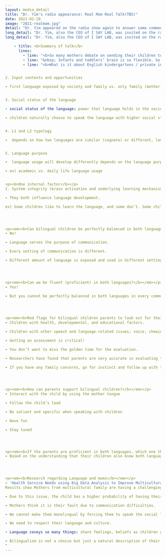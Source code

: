 ```yaml
---
layout: media_detail
title: "Dr. Yim's radio appearance: Real Mom Real Talk(TBS)"
date: 2021-02-28
image: "2021-realmom.jpg"
detail: "Dr. Yim appeared on the radio show again to answer some common questions that mothers may have about bilingual child's language development."
long_detail: "Dr. Yim, also the CEO of I SAY LAB, was invited on the radio show, tbs eFM 'Real Mom Real Talk'again and answered several questions for the new semester."
long_detail: "Dr. Yim, also the CEO of I SAY LAB, was invited on the radio show, tbs eFM 'Real Mom Real Talk' again and answered several questions for the new semester." 

    - title: <b>Summary of talk</b>
      lines:
        - line: "<b>So many mothers debate on sending their children to English kindergartens about a year prior to elementary school (so around age 6). Why is this so?</b>"
        - line: "&nbsp; Infants and toddlers’ brain is so flexible. So it is good for children to experience a good amount of input early on and it also applies to language experience as well. Therefore, if children are exposed to another language, it will enhance children’s not only their language skills but also their brain activity. So this is the reason why parents want to send their children to English immersion schools early on."
        - line: "<b>What is it about English kindergartens / private institutions that attract so many mothers?</b>" 


2. Input contexts and opportunities

- first language exposed by society and family vs. only family (mother)


3. Social status of the language

- social status of the language: power that language holds in the society

- children naturally choose to speak the language with higher social status


4. L1 and L2 typology

-  depends on how two languages are similar (cognate) or different, language learning can be easier or more difficult


5. Language purpose

-  language usage will develop differently depends on the language purpose  

- ex) academic vs. daily life language usage


<p><b>One internal factor</b></p>
1. System integrity (brain activation and underlying learning mechanism) and preferences

- They both influence language development.

ex) Some children like to learn the language, and some don’t. Some children don’t care about making mistakes.
 



<p><em><b>Can bilingual children be perfectly balanced in both languages?</b></em></p>
- No!

- Language serves the purpose of communication.

- Every setting of communication is different.

- Different amount of language is exposed and used in different settings.
 



<p><em><b>Can we be fluent (proficient) in both languages?</b></em></p>
- Yes!

- But you cannot be perfectly balanced in both languages in every communication setting.
 



<p><em><b>Red flags for bilingual children parents to look out for their children</b></em></p>
- Children with health, developmental, and educational factors.

- Children with other speech and language-related issues; voice, chewing, hearing, motor skills disorders.

- Getting an assessment is critical!

- You don’t want to miss the golden time for the evaluation.

- Researchers have found that parents are very accurate in evaluating their children.

- If you have any family concerns, go for instinct and follow up with the evaluation.
 



<p><em><b>How can parents support bilingual children?</b></em></p>
- Interact with the child by using the mother tongue

- Follow the child’s lead

- Be salient and specific when speaking with children

- Have fun

- Stay tuned




<p><em><b>If the parents are proficient in both languages, which one they must use?</b></em></p>
- Based on the understanding that their children also know both languages, parents can speak both languages to their children but importantly, stick to your mother tongue!
 



<p><em><b>Research regarding Language and moms</b></em></p>
- 'Health Service Needs using Big Data Analysis to Improve Multicultural Family Life's Service'
Results show Mothers from multicultural family are having a challenging time due to the language usage between mother and child because family force the mother to learn and speak Korean to their children.

- Due to this issue, the child has a higher probability of having their language development delayed.

- Mothers think it is their fault due to communication difficulties.

- We cannot make them monolingual by forcing them to speak the social language.

- We need to respect their language and culture.

- Language coveys so many things: share feelings, beliefs as children get older.

- Bilingualism is not a choice but just a natural description of their life.
"
---
```


